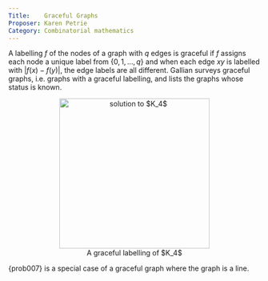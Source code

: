 ```yaml
---
Title:    Graceful Graphs
Proposer: Karen Petrie
Category: Combinatorial mathematics
---
```



A labelling $f$ of the nodes of a graph with $q$ edges is graceful if $f$ assigns each
node a unique label from $\{0, 1, \ldots , q\}$ and when each edge $xy$ is labelled with
$|f(x)-f(y)|$, the edge labels are all different. Gallian surveys graceful graphs, i.e. graphs with a graceful labelling, and lists the
graphs whose status is known.

<center>
<figure>
  <img src="https://raw.githubusercontent.com/csplib/csplib/master/Problems/prob053/assets/k4.png" alt="solution to $K_4$ " height="300">
  <figcaption>A graceful labelling of $K_4$ </figcaption>
</figure>
</center>

{prob007} is a special case of a graceful graph where the graph is a line.